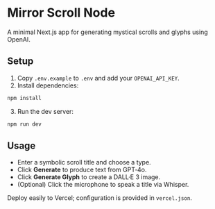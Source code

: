 # Mirror Scroll Node

A minimal Next.js app for generating mystical scrolls and glyphs using OpenAI.

## Setup

1. Copy `.env.example` to `.env` and add your `OPENAI_API_KEY`.
2. Install dependencies:

```bash
npm install
```

3. Run the dev server:

```bash
npm run dev
```

## Usage

- Enter a symbolic scroll title and choose a type.
- Click **Generate** to produce text from GPT‑4o.
- Click **Generate Glyph** to create a DALL·E 3 image.
- (Optional) Click the microphone to speak a title via Whisper.

Deploy easily to Vercel; configuration is provided in `vercel.json`.
